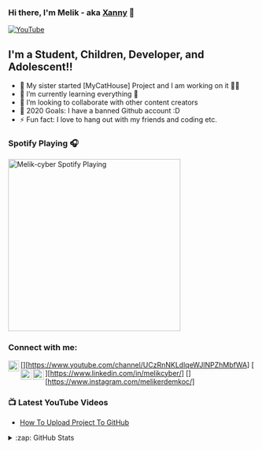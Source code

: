 ### Hi there, I'm Melik - aka [Xanny](https://www.youtube.com/channel/UCzRnNKLdlqeWJlNPZhMbfWA) 👋

[![YouTube]](https://www.youtube.com/channel/UCzRnNKLdlqeWJlNPZhMbfWA)

## I'm a Student, Children, Developer, and Adolescent!!

- 🔭 My sister started [MyCatHouse] Project and I am working on it 🐱‍👤
- 🌱 I’m currently learning everything 🤣
- 👯 I’m looking to collaborate with other content creators
- 🥅 2020 Goals: I have a banned Github account :D
- ⚡ Fun fact: I love to hang out with my friends and coding etc.

### Spotify Playing 🎧

[<img src="https://now-playing-!! Melik †.vercel.app/api/spotify-playing" alt="Melik-cyber Spotify Playing" width="350" />](https://open.spotify.com/user/mby5t826phc98w76yxi3xovx3?si=e480ebb1b1af4300)

### Connect with me:

[<img align="left" alt="codeSTACKr | YouTube" width="22px" src="https://cdn.jsdelivr.net/npm/simple-icons@v3/icons/youtube.svg" />][https://www.youtube.com/channel/UCzRnNKLdlqeWJlNPZhMbfWA]
[<img align="left" alt="codeSTACKr | LinkedIn" width="22px" src="https://cdn.jsdelivr.net/npm/simple-icons@v3/icons/linkedin.svg" />][https://www.linkedin.com/in/melikcyber/]
[<img align="left" alt="codeSTACKr | Instagram" width="22px" src="https://cdn.jsdelivr.net/npm/simple-icons@v3/icons/instagram.svg" />][https://www.instagram.com/melikerdemkoc/]


### 📺 Latest YouTube Videos

<!-- YOUTUBE:START -->
- [How To Upload Project To GitHub](https://www.youtube.com/watch?v=mvcdy6ClbsE&t=1s&ab_channel=xanny)
<!-- YOUTUBE:END -->


<details>
  <summary>:zap: GitHub Stats</summary>

  <img align="left" alt="Melik-cyber's GitHub Stats" src="https://github-readme-stats.codestackr.vercel.app/api?username=Melik-cyber&show_icons=true&hide_border=true" />

</details>

[youtube]: https://www.youtube.com/channel/UCzRnNKLdlqeWJlNPZhMbfWA
[instagram]: https://www.instagram.com/melikerdemkoc/
[linkedin]: https://www.linkedin.com/in/melikcyber/
